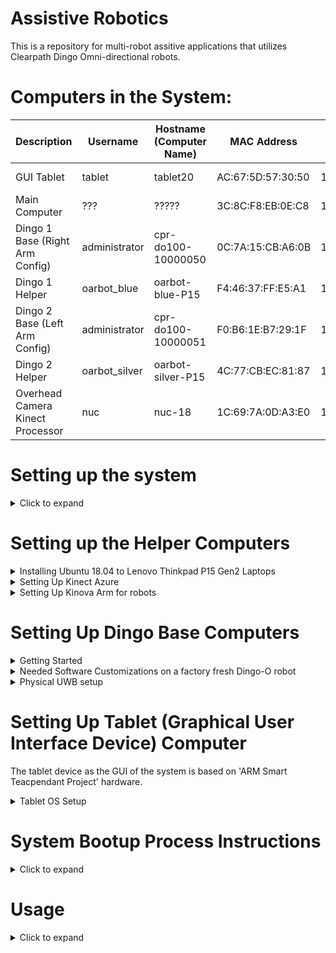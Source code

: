 # Assistive Robotics

This is a repository for multi-robot assitive applications that utilizes Clearpath Dingo Omni-directional robots.

# Computers in the System:


| Description                     | Username      | Hostname (Computer Name) | MAC Address       | IP            | Password  | OS           | ROS     |
| ------------------------------- | ------------- | ------------------------ | ----------------- | ------------- | --------- | ------------ | ------- |
| GUI Tablet                      | tablet        | tablet20                 | AC:67:5D:57:30:50 | 192.168.1.99  | 1234      | Ubuntu 20.04 | Noetic  |
| Main Computer                   | ???           | ?????                    | 3C:8C:F8:EB:0E:C8 | 192.168.1.100 | ????      | Ubuntu 20.04 | Noetic  |
| Dingo 1 Base (Right Arm Config) | administrator | cpr-do100-10000050       | 0C:7A:15:CB:A6:0B | 192.168.1.101 | clearpath | Ubuntu 20.04 | Noetic  |
| Dingo 1 Helper                  | oarbot_blue   | oarbot-blue-P15          | F4:46:37:FF:E5:A1 | 192.168.1.102 | 1234      | Ubuntu 18.04 | Melodic |
| Dingo 2 Base (Left Arm Config)  | administrator | cpr-do100-10000051       | F0:B6:1E:B7:29:1F | 192.168.1.103 | clearpath | Ubuntu 20.04 | Noetic  |
| Dingo 2 Helper                  | oarbot_silver | oarbot-silver-P15        | 4C:77:CB:EC:81:87 | 192.168.1.104 | 1234      | Ubuntu 18.04 | Melodic |
| Overhead Camera Kinect Processor| nuc           | nuc-18                   | 1C:69:7A:0D:A3:E0 | 192.168.1.90  | 1234      | Ubuntu 18.04 | Melodic |

# Setting up the system

<details> 
    <summary>Click to expand</summary>

<!-- Simply run
```
./all_devices_initial_setup.bash
``` -->

</details>

<!-- --------------------------------------------------------------------------- -->

# Setting up the Helper Computers

<details> 
    <summary>Installing Ubuntu 18.04 to Lenovo Thinkpad P15 Gen2 Laptops</summary>

## Installing Ubuntu 18.04 to Lenovo Thinkpad P15 Gen2 Laptops

See the hardware specs of this computer model in https://psref.lenovo.com/syspool/Sys/PDF/ThinkPad/ThinkPad_P15_Gen_2/ThinkPad_P15_Gen_2_Spec.pdf

We have
CPU: Core i7-11850H
GPU: NVIDIA T1200 (4GB GDDR4, 60W)
RAM: 16 GB DDR4-3200MHz
SCREEN: 1080P IPS
STORAGE: 512GB SSD M.2 2280 SSD PCIe NVMe
WIFI: Intel Wi-Fi® 6E AX210, 802.11ax 2x2 Wi-Fi + Bluetooth 5.2

### Prepare the BIOS settings

As described here: https://download.lenovo.com/pccbbs/mobiles_pdf/tp_p1_gen2_ubuntu_18.04_lts_installation_v1.0.pdf
(Note that this file is for P1, not for P15, so not all of steps here works for installing ubuntu 18.04 to P15)

- Disable "OS Optimized Defaults" in "Restart"
- Make sure "Hybrid Graphics" is selected instead of "Discrete Graphics" under Config>Display settings. Later we will have to make this "Discrete Graphics" again.
- F10 "Save & Exit"

### Install Ubuntu 18.04 with a USB

- Insert Ubuntu 18.04 installation USB and boot up the laptop.
- Press "Enter" while you are booting.
- Press "F12" to select the USB device.
- In the GRUB menu select "Install Ubuntu"
- Make sure you are connected to internet via Ethernet (WIFI does not work for now)
- Select Normal installation,
- For the Other options select "Download Updates while installing Ubuntu" and "Install third-party software for graphics and Wifi hardware..." options
- Do the storage managements as you wish (I did without encryption)
- For the username and computer name use the devices info table at the top of this readme file.
- After the installation if the computer does not boot after the GRUB menu, (see https://askubuntu.com/questions/162075/my-computer-boots-to-a-black-screen-what-options-do-i-have-to-fix-it.)
- Basically you will boot with nomodeset option  in the grub menu instead of quiet splash and then you will install graphics card after you boot in
- While booting keep pressing "shift" buttons to see GRUB menu,
- Press "e" while the OS that you would like to boot is selected.
- Go to line that starts with "linux" and erase "quiet splash" and write "nomodeset" instead.
- Press "Ctrl+x", you will be able to boot
- We will have to install NVIDIA graphics card and WIFI drivers

### Install NVIDIA drivers

- open a terminal and do `sudo apt update` and `sudo apt upgrade`
- press windows key and search for "Software & Updates"
- From ubuntu Software tab select Download From Main Server
- From Updates tab Select Never for Notify me of a new Ubuntu version
- From Additional Drivers tab select Using Nvidia driver metapackage from nvidia-driver495 (proprietary)
- Press Apply Changes button and once it finished reboot
- This will install the NVIDIA driver but you can also see options of the section 5 of [this](https://download.lenovo.com/pccbbs/mobiles_pdf/tp_p1_gen2_ubuntu_18.04_lts_installation_v1.0.pdf) for other installation options (We did not try those)
- When it boots up, go to BIOS settings and select "Discrete Graphics" instead of "Hybrid Graphics" under Config>Display settings.
- Save and Exit
- Once you reboot, now without doing the "nomodeset" step in GRUB menu you will be able to login

### Install Wifi Drivers

At the time of this installation, the most up-to-date Ubuntu 18.04 kernel version is 5.4.0 (you can check yours with command `uname -a`). However, the wifi hardware used on this computer (Intel Wi-Fi® 6E AX210) requires at least kernel version 5.10 (You can verify this at [here](https://wireless.wiki.kernel.org/en/users/drivers/iwlwifi)).
As stated in one of the answers in [this link](https://ubuntu.forumming.com/question/14149/ubuntu-20-04-lts-driver-intel-wi-fi-6e-ax210-160mhz), "The Linux 5.10 kernel (or later) will ship as part of Ubuntu 21.04 in April. This version will also get backported to Ubuntu 20.04 LTS at a later date. It's possible to manually install a mainline kernel in Ubuntu however if it breaks you get the pieces." We will install kernel 5.11 to make the wifi adapter work, but as suggested in the same answer be warned to review the implications of installing a kernel version manually [here](https://askubuntu.com/questions/119080/how-to-update-kernel-to-the-latest-mainline-version-without-any-distro-upgrade/885165#885165).

#### Installing Kernel 5.11

- First install Mainline as a graphical kernel installing tool. (See details [here](https://ubuntuhandbook.org/index.php/2020/08/mainline-install-latest-kernel-ubuntu-linux-mint/))
- run `sudo add-apt-repository ppa:cappelikan/ppa`
- `sudo apt update`
- `sudo apt install mainline`
- Open Mainline Kernel Installer and install 5.11.0
- After installation, reboot.
- `sudo update-grub` and `sudo reboot`
- As described [here](https://github.com/spxak1/weywot/blob/main/ax210.md#boot-with-kernel-5101), the output of `sudo dmesg | grep iwl` will show us some errors with the information about which firmware we need to install.
- For example we needed `iwlwifi-ty-a0-gf-a0-39` to `iwlwifi-ty-a0-gf-a0-59`.

#### Installing Firmware

- At the output of dmesg command it is suggested to check https://git.kernel.org/pub/scm/linux/kernel/git/firmware/linux-firmware.git/
- Go this website and download the newest firmware (eg. as of today it was linux-firmware-20211027.tar.gz (sig))
- It takes some time to download, be patient
- Uncompress the file with `tar -zxvf linux-firmware-20211027.tar.gz`
- `cd linux-firmware-20211027/`
- Copy the firmwares to `/lib/firmware/` with command `sudo cp -ax * /lib/firmware`
- Now reboot and the wifi should work!

### Additional settings

- Connect the wifi to lab network.
- Open settings on Privacy tab, disable automatic screen lock, location services enabled.
- Sharing tab, enable sharing and screen sharing, select require a password and make the password `1234`
- Power tab, disable dim screen when inactive, blank screen 5 minutes, Automatic suspend OFF, When power button is pressed Power Off
- Details tab, Users tab, Unlock and enable automatic log in
- Install GNOME Tweaks and launch
- On Power tab disable suspend when laptop lid is closed
- Install Dconf Editor and launch
- on /org/gnome/desktop/remote-access, disable require-encryption
- `sudo apt install ssh`

### Install ROS Melodic

- See [here](http://wiki.ros.org/Installation/Ubuntu)

</details>

<details> 
    <summary>Setting Up Kinect Azure</summary>

## Setting Up Kinect Azure

Setup the Sensor SDK and Body SDK for Kinect Azure following https://docs.microsoft.com/en-us/azure/kinect-dk/sensor-sdk-download and https://docs.microsoft.com/en-us/azure/kinect-dk/body-sdk-download .

At the time of this document the support is only for Ubuntu 18.04 with an AMD64 architecture CPU, additionally a dedicated GPU is a must (with minimum model specified as NVIDIA Geforce GTX 1050 see [here](https://docs.microsoft.com/en-us/azure/kinect-dk/system-requirements) for other requirements)

The steps are summarized as:

### Ssh into the Kinect Processor Computer of the robots

The passwords are given at the top for the  Kinect Processors. Use the information given and ssh into the robots. For example,

```
ssh oarbot_blue@192.168.1.101
```

or

```
ssh oarbot_silver@192.168.1.102
```

Then on each robot, follow the steps below:

### Setting up Linux Software Repository for Microsoft Products

```
curl -sSL https://packages.microsoft.com/keys/microsoft.asc | sudo apt-key add -
sudo apt-add-repository https://packages.microsoft.com/ubuntu/18.04/prod
sudo apt-get update
```

### Setting up the SDKs

```
sudo apt install libk4a1.4-dev
sudo apt install libk4abt1.1-dev
sudo apt install k4a-tools
```

### Adding permissions for Azure Kinect as a usb device

```
cd /etc/udev/rules.d
sudo wget https://github.com/microsoft/Azure-Kinect-Sensor-SDK/blob/develop/scripts/99-k4a.rules
```

Plug in the USB of Kinect Azure and connect it to the power. Then you can verify the installation with `k4aviewer` or `k4abt_simple_3d_viewer` commands.

### Setting up the ROS packages for Kinect Azure

(See the instructions for building [here](https://github.com/microsoft/Azure_Kinect_ROS_Driver/blob/melodic/docs/building.md) as reference)

```
sudo apt-get install ros-melodic-rgbd-launch
cd ~/catkin_ws_assistive/src
git clone https://github.com/burakaksoy/Azure_Kinect_ROS_Driver.git
cd ..
catkin_make -DCATKIN_BLACKLIST_PACKAGES='assistive_gui;assistive_launch;tablet_arduino_talker'
#(or catkin_make --force_cmake -DCATKIN_BLACKLIST_PACKAGES='assistive_gui;assistive_launch;tablet_arduino_talker')
source ~/.bashrc
source ~/catkin_ws_assistive/devel/setup.bash
```

### Adjusting Default launch parameters for Azure Kinect

You can edit the default FPS argument value to 30 in `/src/Azure_Kinect_ROS_Driver/launch/kinect_rgbd.launch`.

Finally you can verify Kinect Ros installation working by

```
roslaunch azure_kinect_ros_driver kinect_rgbd.launch
```

and in a new terminal you can check for the published images with

```
rqt_image_view
```

For further information about the topics and the usage see https://github.com/microsoft/Azure_Kinect_ROS_Driver/blob/melodic/docs/usage.md

</details>

<details> 
    <summary>Setting Up Kinova Arm for robots</summary>

## Setting Up Kinova Arm for robots

### Hardware Setup

1. Plugin the powercable and the joystick
2. Connect the USB cable to your laptop
3. Powerup the arm

The green light on the joystick will be flashing for around a minute. After that, there will be two results after you do that

#### Joystick Steady Green light

You are good to go! Please direct to [software setup](#software-setup).

#### Joystick Green Light flashing or Steady Red Light

You need to update the firmware of the arm. If you try to use the ROS package when this situation happens, it'll show connection error.

1. Please follow the instruction in this [webpage](https://github.com/Kinovarobotics/kinova-ros/issues/248).
2. You can find the latest firmware [here](https://www.kinovarobotics.com/en/resources/gen2-technical-resources).
3. You can find the installation files of Development Center, a GUI available with the SDK [here](https://www.kinovarobotics.com/en/resources/gen2-faq) in the first question of "Usage". If the download link is missing, you can find it [here](https://drive.google.com/file/d/1UEQAow0XLcVcPCeQfHK9ERBihOCclkJ9/view) (File name is "`PS 0000 0009_1.5.1.zip`") and the document [here](https://www.kinovarobotics.com/sites/default/files/UG-008_KINOVA_Software_development_kit-User_guide_EN_R02%20%281%29.pdf) or [here](https://drive.google.com/file/d/1y5TByFsF97s4_zh14E-q0YHSlMr5P1qe/view).
4. We only tested the Development Center in win10 while updating the firmware. However, Development Center in both win10 and ubuntu20.04 (using the ubuntu16.04 version in the file) can connected to the arm and control the arm.
5. While rebooting the arm in the updating firmware step, you might want to do some "physical therapy" for the arm (basically move the arms around) and wait a bit before restarting your arm.

### Software Setup

#### Control the arm via Development Center

You can find the installation files of Development Center, a GUI available with the SDK [here](https://www.kinovarobotics.com/en/resources/gen2-faq) in the first question of "Usage". If the download link is missing, you can find it [here](https://drive.google.com/file/d/1UEQAow0XLcVcPCeQfHK9ERBihOCclkJ9/view) and the document [here](https://www.kinovarobotics.com/sites/default/files/UG-008_KINOVA_Software_development_kit-User_guide_EN_R02%20%281%29.pdf).

#### Control the arm via ROS package

Please direct [here](https://github.com/eric565648/kinova-ros/tree/noetic-devel) for how to launch the arm, perform joint angle and cartetian space control.

#### Put the arm to service mode

- Plug in USB your robot
- Open the `C:\Program Files (x86)\JACO-SDK\RobotConfiguration` or the equivalent path on you system.
- Put the last firmware you upload in your robot in the firmware folder.
- Run `ActivateServiceConfiguration.exe` (it is a console app, see the outputs by running it from a terminal/command line)
  If that works well at  General setting > update at the arm type field you will see JAco v2 6dof Service.

#### To use admittance control

1. Open Development Center GUI, general setting > update
2. Verify that main firmware is updated.
3. Arm type is in service mode (see above).
4. Actuator firmware is updated.
5. Verify that all the torque sensors are functional. (see details below)
6. Do the torque calibration. (see details below)
7. Verify that the gravity vector and the payload correctly defined. (see details below)

##### Steps 1-4 are already done in the above.

##### 5. Verifying all torque sensors are functional

Open the Development Center and go to Monitoring >angular >torque  column

- Push against each joint to apply an external torque to each joint and observe if the value on screen reacts
  accordingly to your action. Push in both direction and the torque should be positive in one direction and
  negative in the opposite one.
- If it does not react as expected, You have a problem with one or more of your torque sensor.
- If it reacts as expected, try step 6.

##### 6. Doing the torque calibration

Calibrate arm torque by reset sensors to zero value.
Get the user Guide. Go at the page 58 and place the robot at the picture position (candle like position)

- Once the arm is in the right position, you have to open the Development Center and go to Advanced settings and press 4 times to the Apply to all button in torque zero menu.
- Try to put the arm in torque mode with torque console, but close the Development Center before opening Torque console.
- If the arm does not switch to torque control try step 7.

##### 7. Verify that the gravity vector and the payload correctly defined.

- Open the Torque Console Interface and set the Gravity vector.
- Then set the payload if you have one.
- When it is done, try to switch to torque mode with the Torque Console Interface

If after all of those step it continue to not work, it may be a hardware issue. That need further investigation

</details>

</details>

<!-- --------------------------------------------------------------------------- -->

# Setting Up Dingo Base Computers

<details> 
    <summary>Getting Started</summary>

## Getting Started

Four Dingo-O robots arrived with a printed document named "Custom Robot Quickstart Guide". We only needed to apply section 3 and section 5 of this document after the batteries are fully charged (both the robot batteries and the PlayStation controller batteries). The texts are in these sections are copied below:

### Section 3: Getting Started

Your system has been configured to allow you to get started immediately after receipt. Follow these instructions to get
moving.

1. Remove the Dingo's side panels and top fairings (yellow), insert the batteries provided (or confirm they are
   inserted), then replace the top fairings and side panels.
2. Turn on the Dingo via the HMI button pad on the rear. Note that the computer may beep when starting up.
3. Press "PS" button on gamepad to turn it on.

### Section 5: Wireless

To set up the wireless communications on your Dingo, you must either first establish a wired Ethernet connection or use the HDMI output and USB keyboard from the robots's computer. If you use the Ethernet option, connect your computer to an Ethernet port on the Dingo's computer by removing the Dingo fairing, and set a
static IP on your computer to `192.168.131.19` (for example). If there are no free ethernet ports you may temporarily disconnect
one of the payloads such as a lidar sensor. SSH into the robot computer with:

```
ssh administrator@192.168.131.1
```

Enter the login password when prompted. Once you have successfully logged in, you can connect the robot's computer to a desired wireless network.

If you use the HDMI and USB keyboard option, when you bootup the robot, the login terminal screen of Ubuntu comes up. Enter in the username and password given at the top of this document and log in.

Once you log in, you can connect your robot to a desired wireless network using Netplan.

Simply create a file called `60-wireless.yaml` inside of the `/etc/netplan folder` on your robot's computer. Copy and paste
the contents below into the file, and make sure to modify the wireless interface, SSID, and password fields.

```txt
network:
    wifis:
    # Replace WIRELESS_INTERFACE with the name of the wireless network device, e.g. wlane or wlp3s0
    # Fill in the SSID_GOES_HERE and PASSWORD_GOES_HERE fields as appropriate. The password may be included
    as plain-text
    # or as a password hash. To generate the hashed password, run
    #
    echo -n 'WIFI_PASSWORD' | iconv -t UTF-16LE | openssl md4 -binary | xxd -p
    # If you have multiple wireless cards you may include a block for each device.
    # For more options, see https://netplan.io/reference/
    WIRELESS_INTERFACE:
        optional: true
        access-points:
            SSID_GOES HERE:
            password: PASSWORD_GOES_HERE
        dhcp4: true
        dhcp4-overrides:
            send-hostname: true
```

Once you have saved the file, you will then need to apply your new Netplan configuration and bring up your wireless
connection by running:

```bash
sudo netplan apply
```

More advanced networking examples, including configurations for accessing a wifi network requiring WPA Enterprise
credentials, can be found here:
https://netplan.io/examples/

You can verify that your robot is connected to a wireless network by running:

```bash
ip a
```

This will show all active connections and their IP addresses, including your robot's connection to the desired wireless
network, and the IP address assigned to the robot's computer.

</details>

<details> 
    <summary>Needed Software Customizations on a factory fresh Dingo-O robot</summary>

## Needed Software Customizations on a factory fresh Dingo-O robot

**WARNING: You may want to create a backup of the edited files before begin the process described here.**
To make the dingo robots work as desired in this repository, there are some customizations needed.

Follow the instructions in `ReadMe.md` file of in `src/dingo_customization/` of this repository.

</details>


<details> 
    <summary>Physical UWB setup</summary>

## Physical UWB setup

### Related websites for the Qorvo (DecaWave) UWB module documents

DW1000 [https://www.qorvo.com/products/p/DW1000#documents](https://www.qorvo.com/products/p/DW1000#documents)

DW1001C [https://www.qorvo.com/products/p/DWM1001C#documents](https://www.qorvo.com/products/p/DWM1001C#documents)

DWM1001-DEV [https://www.qorvo.com/products/p/DWM1001-DEV#documents](https://www.qorvo.com/products/p/DWM1001-DEV#documents)

MDEK1001 [https://www.qorvo.com/products/p/MDEK1001#documents](https://www.qorvo.com/products/p/MDEK1001#documents)

### Download the Android DRTLS phone app

[https://www.qorvo.com/products/p/MDEK1001#documents](https://www.qorvo.com/products/p/MDEK1001#documents)

Download DRTLS App : Android Application APK

### Calibration Script

Used to determine the every module's (tags and anchors) offsets based on [this white paper with name: Antenna Delay Calibration of DW1000-Based Products and Systems (Application Note APS014)](https://www.qorvo.com/products/d/da008449).

Set 4 of them an on a nice square with best possible known manual position measurements.

(3 of them gives only one solution, 4 of them gives a Least Squares solution with RMSE error to have an idea of how accurate the calculated offsets are.)

Take note of the manually measured distances, they are needed in the calibration script.

From the android app, put all the modules in the same network and set them as anchors. From the powered ones, only one of them must be set as initiator.

Use `antenna_offset_finding.m` MATLAB script in `uwb_matlab_scripts/` directory of this repo to find the offsets of each UWB module. Then set the offsets in `antenna_calibration.yaml` in `src/assistive_launch/config/` folder. Comments of the script should be sufficient to guide you for further details.

Note: This script would work on Windows 10 but not in Windows 11 as of writing this document. See details [here](https://www.mathworks.com/matlabcentral/answers/1912280-bluetooth-scanning-error-in-windows-11-solutions#answer_1173820)

This script uses the BLE interface of the firmware to communicate with the tags. For further information see section 7 of [DWM1001 Firmware API Guide](https://www.qorvo.com/products/d/da007975)

After the calibration is done, set modules back as tags those you won't to use as anchors from the Android app.

### Script to Calculate and Write the Anchor positions into the Modules

Mount the UWB anchors in the physical workspace area. Measure the distances between them with a laser distance meter.
Use `truck_bay_uwb_locations.m`  MATLAB script in `uwb_matlab_scripts/` directory of this repo. Comments of the script should be sufficient to guide you for further details.

Note: This script would work on Windows 10 but not in Windows 11 as of writing this document. See details [here](https://www.mathworks.com/matlabcentral/answers/1912280-bluetooth-scanning-error-in-windows-11-solutions#answer_1173820)

This script uses the BLE interface of the firmware to communicate with the tags. For further information see section 7 of [DWM1001 Firmware API Guide](https://www.qorvo.com/products/d/da007975)

### Configuring USB Ports of the UWB Tags Mounted on the Robots

At each robot equipped with the UWB tags, this step is required to read data from the UWB tags. 

Determine the USB serial ports of the UWB tags by unplugging and re-pluggin the USB cables of the tags and using this command:

```
ls /dev/serial/by-path/
```

The determined port should be something like this:

```
/dev/serial/by-path/pci-0000:00:14.0-usb-0:3:1.0
```

For each UWB tag, edit the `<robot_name>_uwb_<# of the UWB tag>.yaml` config files in `assistive_launch/config/` directory and assign the `serial_port` parameter to the determined port. 

For example, we name the first Dingo robot as `d1` and the USB port of its `2`nd UWB tag is specified in `assistive_launch/config/d1_uwb_2.yaml` file with the following content:

```
serial_port: '/dev/serial/by-path/pci-0000:00:14.0-usb-0:3:1.0'
topic_name: 'uwb/tag_2_serial_ranging'
```



</details>

<!-- --------------------------------------------------------------------------- -->

# Setting Up Tablet (Graphical User Interface Device) Computer

The tablet device as the GUI of the system is based on 'ARM Smart Teacpendant Project' hardware.

<details> 
    <summary>Tablet OS Setup</summary>

## Tablet OS Setup

### Steps to install Ubuntu (20.04 or 18.04) on Surface Go 2 Tablet

Requires a USB-C to USB-A adapter and flash drive

1. Update Windows 10/11 using Settings -> Updates
2. Download and create Ubuntu 20.04 amd64 USB install drive
3. Disable Windows bitlocker and reboot. If it says “waiting to active”, finish activation, then disable: https://www.isunshare.com/windows-10/4-ways-to-remove-or-disable-bitlocker-encryption-on-windows-10.html
4. Shrink the Windows 10 partition using Windows disk manager: https://www.tenforums.com/tutorials/96288-shrink-volume-partition-windows-10-a.html Suggested to shrink by 64000 MB
5. Connect bootable USB drive and reboot using advanced startup options: https://www.digitalcitizen.life/boot-your-windows-10-pc-usb-flash-drive The bootable usb drive may have the title “Linpus Lite”
6. Install Ubuntu as normal
7. Remove the USB drive
8. At this point Ubuntu is installed, but will not boot automatically. Do the advanced startup options again, and select “ubuntu”. This will boot into Ubuntu.
   Follow these instructions in Ubuntu to disable Windows boot: https://www.reddit.com/r/SurfaceLinux/comments/egds33/possible_fix_for_booting_directly_to_grub_on/ Windows can still be booted using Grub menu
   Ubuntu should now boot. The post is copied here for convenience:

   ```
       Possible fix for booting directly to grub on Surface Go
       If you're having trouble getting your Surface Go to boot to grub instead of the Windows Boot Manager, I might have something to try if you're brave: I moved the Microsoft folder in /boot/efi/EFI out of the way (In Ubuntu: sudo mv /boot/efi/EFI/Microsoft /boot/efi/EFI/Microsoft.bak) and now grub is loaded by default. I'd really only recommend this if you:

       Have a Windows USB recovery made and you know it's bootable

       Have your files backed up off the SSD (both Linux and Windows (if you care))

       Feel comfortable screwing around fixing a potentially broken EFI partition

       Aren't the sort of person who blames other people when you break your own computer following instructions you found on the Internet!

       All that said, it works for me on my recently purchased 8GB/128GB Surface Go w/ Ubuntu 19.10. I had already dumped the WIndows partition though, so I never tested whether grub had any issues loading Windows. You may also need to mess around with efibootmgr to fix the boot order, but I'm not sure.
   ```
9. You may also need to disable secure boot. This is achived from the BIOS settings. To enter the BIOS settings, while powering up the tablet, Press and hold the volume-up button on your Surface and at the same time, press and release the power button. When you see the Surface logo, release the volume-up button.
   The UEFI menu will display within a few seconds.
10. The default kernel version installed with ubuntu 20.04 as of writing this document is 5.15 however this version causes hanging problem when shutting down. Installing kernel version 5.4.243 via Mainline kernel installer resolves the issue for this specific tablet.
11. After the install of the OS, make sure the wifi power saving is disabled by editing:

    ```bash
    sudo nano /etc/NetworkManager/conf.d/default-wifi-powersave-on.conf
    ```

    By default there is:

    ```txt
    [connection]
    wifi.powersave = 3
    ```

    **Change the value to 2**. Then to take effect, run:

    ```bash
    sudo systemctl restart NetworkManager
    ```

    Disabling wifi power saving reduces the wifi latency by a considerable amount! For more information see [here](https://gist.github.com/jcberthon/ea8cfe278998968ba7c5a95344bc8b55).

</details>

<!-- --------------------------------------------------------------------------- -->

# System Bootup Process Instructions

<details> 
    <summary>Click to expand</summary>


***Warning:** The order in the following instructions are important for successful bootup process. Following the order especially in the Dingo battery powered up components (Dingo base computer, Dingo helper computer, and Kinova arm) is essential, because otherwise Dingo robots may shut down after ~30 seconds, probably as a default protective measurement by Clearpath (Further investigation is needed on this matter).*

1. Make sure that on each Dingo robot, the Kinova arm is switched off, the Dingo helper computer charger is unplugged, and the robot batteries are connected and charged. 
2. Turn on the master/main computer and run `roscore`.
3. Turn on the GUI tablet.
4. Make sure the overhead Kinect camera is plugged in to the power and connected to the Kinect Azure computer. 
5. Turn on the Overhead Camera (Kinect Azure) computer (NUC).
6. Turn on each Dingo robot by using the button on the robot rear. 
7. Wait for the robot computer to complete its boot up process. 

    *This will launch the default robot control nodes, IMU node, UWB localization nodes, and front and rear Lidar sensor nodes*
8. Switch on the Kinova arm on the robots.
9. Plug in the Dingo helper computer charger.
10. Turn on the Dingo helper computer.  
11. Wait for the Dingo helper computer complete its boot up process. 
12. On master computer, launch `` file. 

     *This launch file will remotely launch
    the GUI node on the GUI tablet,
    the overhead camera and ArUco tag detection robot localization related nodes on the Overhead Camera computer (NUC),
    the Kinova arm, FT Sensor, and Kinect cameras on the Kinova arm wrist on each Dingo helper computer.
    Also, in the master/main computer it will launch
    the human body localization fusion.*

    Note that further devices, nodes, and features can be added to each computer without updating the information written in the last explanation above. That paragraph is intended to cover the main idea of system architecture which explains what system component runs on which computer in the system and therefore to create a sense on the System Bootup Process Instructions.

</details>

<!-- --------------------------------------------------------------------------- -->

# Usage

<details> 
    <summary>Click to expand</summary>

run

```
./test_launcher_all_oarbots.bash
```

Then to correct the torque readings on Kinova arms, run:

```
./correct_kinova_torques.bash
```

To plot the Force/Torque plots either run:

```
./rqt_plotter.bash
```

Or if you have PlotJuggler installed, run:

```
./plotjuggler.bash
```

</details>
